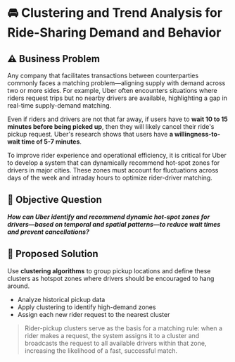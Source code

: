 # 🚘 Clustering and Trend Analysis for Ride-Sharing Demand and Behavior

## ⚠️ Business Problem

Any company that facilitates transactions between counterparties commonly faces a matching problem—aligning supply with demand across two or more sides. For example, Uber often encounters situations where riders request trips but no nearby drivers are available, highlighting a gap in real-time supply-demand matching.

Even if riders and drivers are not that far away, if users have to **wait 10 to 15 minutes before being picked up**, then they will likely cancel their ride's pickup request. Uber's research shows that users have **a willingness-to-wait time of 5-7 minutes**.

To improve rider experience and operational efficiency, it is critical for Uber to develop a system that can dynamically recommend hot-spot zones for drivers in major cities. These zones must account for fluctuations across days of the week and intraday hours to optimize rider-driver matching.

## 🧩 Objective Question

_**How can Uber identify and recommend dynamic hot-spot zones for drivers—based on temporal and spatial patterns—to reduce wait times and prevent cancellations?**_

## 🧮 Proposed Solution
Use **clustering algorithms** to group pickup locations and define these clusters as hotspot zones where drivers should be encouraged to hang around.
- Analyze historical pickup data
- Apply clustering to identify high-demand zones
- Assign each new rider request to the nearest cluster
> Rider-pickup clusters serve as the basis for a matching rule: when a rider makes a request, the system assigns it to a cluster and broadcasts the request to all available drivers within that zone, increasing the likelihood of a fast, successful match.
